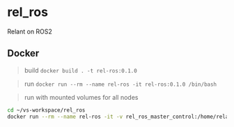 # rel_ros
Relant on ROS2


## Docker

>build
`docker build . -t rel-ros:0.1.0`

>run
`docker run --rm --name rel-ros -it rel-ros:0.1.0 /bin/bash`

>run with mounted volumes for all nodes
```bash
cd ~/vs-workspace/rel_ros
docker run --rm --name rel-ros -it -v rel_ros_master_control:/home/relant/ros2_ws/src/rel_ros_master_control -v rel_ros_hmi:/home/relant/ros2_ws/src/rel_ros_hmi rel-ros:0.1.0 /bin/bash
```
